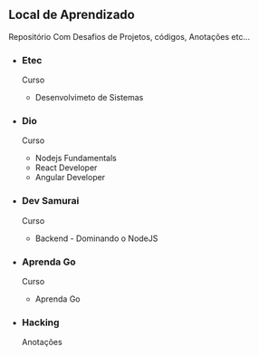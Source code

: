 ## Local de Aprendizado

<p>Repositório Com Desafios de Projetos, códigos, Anotações etc...</p>


- ### Etec
    Curso 
    - Desenvolvimeto de Sistemas
  
- ### Dio
    Curso
    - Nodejs Fundamentals<br>
    - React Developer<br>
    - Angular Developer<br>
    
- ### Dev Samurai
    Curso
    - Backend - Dominando o NodeJS

- ### Aprenda Go
    Curso
    - Aprenda Go
    
- ### Hacking
    Anotações    
